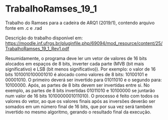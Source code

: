 # TrabalhoRamses_19_1
Trabalho do Ramses para a cadeira de ARQ1 (2019/1), contendo arquivo fonte em .c e .rad

Descrição do trabalho disponível em: https://moodle.inf.ufrgs.br/pluginfile.php/69094/mod_resource/content/25/TrabalhoRamses_19_1_Rev1.pdf

Resumidamente, o programa deve ler um vetor de valores de 16 bits alocados em espaços de 8 bits, inverter cada parte (MVB (bit mais significativo) e LSB (bit menos significativo)).
Por exemplo: o valor de 16 bits 1010010100001010 é alocado como valores de 8 bits: 10100101 e 00001010. O primeiro deverá ser invertido para 01011010 e o segundo para: 10100000.
Após, as partes de 8 bits devem ser invertidas entre si. No exemplo, as partes de 8 bits invertidas 01011010 e 10100000 se juntarão num valor de 16 bits 1010000001011010).
O processo é feito com todos os valores do vetor, ao que os valores finais após as inversões deverão ser somados em um número final de 16 bits, que por sua vez será também invertido no mesmo algoritmo, gerando o resultado final da execução.
